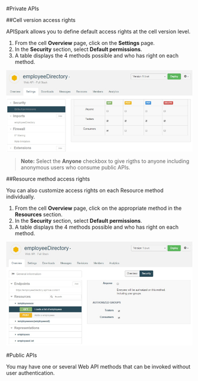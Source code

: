 #Private APIs

##Cell version access rights

APISpark allows you to define default access rights at the cell version level.

1. From the cell **Overview** page, click on the **Settings** page.
2. In the **Security** section, select **Default permissions**.
3. A table displays the 4 methods possible and who has right on each method.

![default permissions](images/06.jpg "default permissions")

>**Note:** Select the **Anyone** checkbox to give rigths to anyone including anonymous users who consume public APIs.

##Resource method access rights

You can also customize access rights on each Resource method individually.

1. From the cell **Overview** page, click on the appropriate method in the **Resources** section.
2. In the **Security** section, select **Default permissions**.
3. A table displays the 4 methods possible and who has right on each method.

![default permissions](images/07.jpg "default permissions")


#Public APIs

You may have one or several Web API methods that can be invoked without user authentication.
